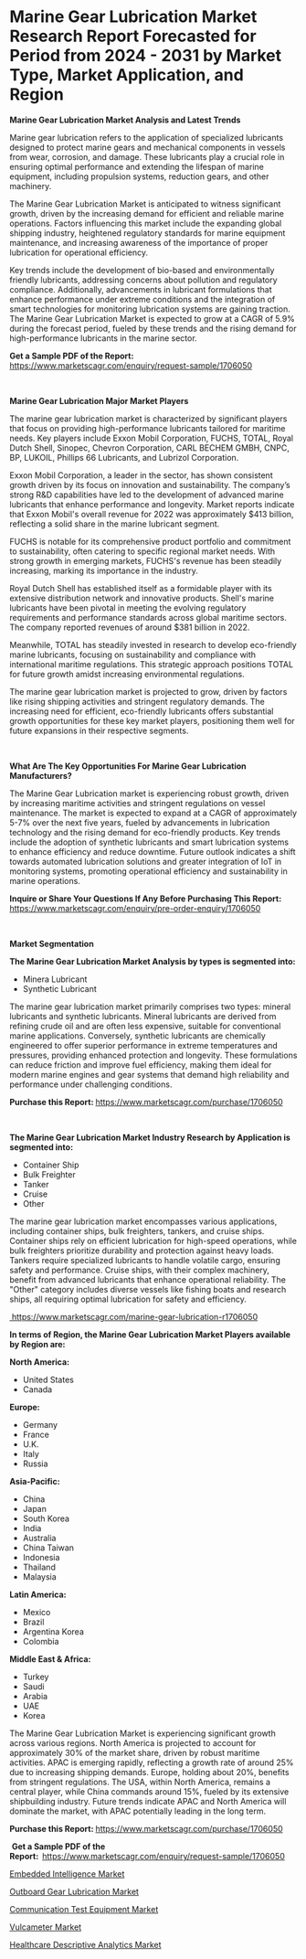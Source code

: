 <p><h1>Marine Gear Lubrication Market Research Report Forecasted for Period from 2024 -  2031 by Market Type, Market Application, and Region</h1></p><p><strong>Marine Gear Lubrication Market Analysis and Latest Trends</strong></p>
<p><p>Marine gear lubrication refers to the application of specialized lubricants designed to protect marine gears and mechanical components in vessels from wear, corrosion, and damage. These lubricants play a crucial role in ensuring optimal performance and extending the lifespan of marine equipment, including propulsion systems, reduction gears, and other machinery. </p><p>The Marine Gear Lubrication Market is anticipated to witness significant growth, driven by the increasing demand for efficient and reliable marine operations. Factors influencing this market include the expanding global shipping industry, heightened regulatory standards for marine equipment maintenance, and increasing awareness of the importance of proper lubrication for operational efficiency.</p><p>Key trends include the development of bio-based and environmentally friendly lubricants, addressing concerns about pollution and regulatory compliance. Additionally, advancements in lubricant formulations that enhance performance under extreme conditions and the integration of smart technologies for monitoring lubrication systems are gaining traction. The Marine Gear Lubrication Market is expected to grow at a CAGR of 5.9% during the forecast period, fueled by these trends and the rising demand for high-performance lubricants in the marine sector.</p></p>
<p><strong>Get a Sample PDF of the Report:&nbsp;</strong> <a href="https://www.marketscagr.com/enquiry/request-sample/1706050?utm_campaign=1529&utm_medium=2&utm_source=Github&utm_content=ia&utm_term=21102024&utm_id=marine-gear-lubrication">https://www.marketscagr.com/enquiry/request-sample/1706050</a></p>
<p>&nbsp;</p>
<p><strong>Marine Gear Lubrication Major Market Players</strong></p>
<p><p>The marine gear lubrication market is characterized by significant players that focus on providing high-performance lubricants tailored for maritime needs. Key players include Exxon Mobil Corporation, FUCHS, TOTAL, Royal Dutch Shell, Sinopec, Chevron Corporation, CARL BECHEM GMBH, CNPC, BP, LUKOIL, Phillips 66 Lubricants, and Lubrizol Corporation.</p><p>Exxon Mobil Corporation, a leader in the sector, has shown consistent growth driven by its focus on innovation and sustainability. The company’s strong R&D capabilities have led to the development of advanced marine lubricants that enhance performance and longevity. Market reports indicate that Exxon Mobil's overall revenue for 2022 was approximately $413 billion, reflecting a solid share in the marine lubricant segment.</p><p>FUCHS is notable for its comprehensive product portfolio and commitment to sustainability, often catering to specific regional market needs. With strong growth in emerging markets, FUCHS's revenue has been steadily increasing, marking its importance in the industry.</p><p>Royal Dutch Shell has established itself as a formidable player with its extensive distribution network and innovative products. Shell's marine lubricants have been pivotal in meeting the evolving regulatory requirements and performance standards across global maritime sectors. The company reported revenues of around $381 billion in 2022.</p><p>Meanwhile, TOTAL has steadily invested in research to develop eco-friendly marine lubricants, focusing on sustainability and compliance with international maritime regulations. This strategic approach positions TOTAL for future growth amidst increasing environmental regulations.</p><p>The marine gear lubrication market is projected to grow, driven by factors like rising shipping activities and stringent regulatory demands. The increasing need for efficient, eco-friendly lubricants offers substantial growth opportunities for these key market players, positioning them well for future expansions in their respective segments.</p></p>
<p>&nbsp;</p>
<p><strong>What Are The Key Opportunities For Marine Gear Lubrication Manufacturers?</strong></p>
<p><p>The Marine Gear Lubrication market is experiencing robust growth, driven by increasing maritime activities and stringent regulations on vessel maintenance. The market is expected to expand at a CAGR of approximately 5-7% over the next five years, fueled by advancements in lubrication technology and the rising demand for eco-friendly products. Key trends include the adoption of synthetic lubricants and smart lubrication systems to enhance efficiency and reduce downtime. Future outlook indicates a shift towards automated lubrication solutions and greater integration of IoT in monitoring systems, promoting operational efficiency and sustainability in marine operations.</p></p>
<p><strong>Inquire or Share Your Questions If Any Before Purchasing This Report:</strong> <a href="https://www.marketscagr.com/enquiry/pre-order-enquiry/1706050?utm_campaign=1529&utm_medium=2&utm_source=Github&utm_content=ia&utm_term=21102024&utm_id=marine-gear-lubrication">https://www.marketscagr.com/enquiry/pre-order-enquiry/1706050</a></p>
<p>&nbsp;</p>
<p><strong>Market Segmentation</strong></p>
<p><strong>The Marine Gear Lubrication Market Analysis by types is segmented into:</strong></p>
<p><ul><li>Minera Lubricant</li><li>Synthetic Lubricant</li></ul></p>
<p><p>The marine gear lubrication market primarily comprises two types: mineral lubricants and synthetic lubricants. Mineral lubricants are derived from refining crude oil and are often less expensive, suitable for conventional marine applications. Conversely, synthetic lubricants are chemically engineered to offer superior performance in extreme temperatures and pressures, providing enhanced protection and longevity. These formulations can reduce friction and improve fuel efficiency, making them ideal for modern marine engines and gear systems that demand high reliability and performance under challenging conditions.</p></p>
<p><strong>Purchase this Report:&nbsp;</strong><a href="https://www.marketscagr.com/purchase/1706050?utm_campaign=1529&utm_medium=2&utm_source=Github&utm_content=ia&utm_term=21102024&utm_id=marine-gear-lubrication">https://www.marketscagr.com/purchase/1706050</a></p>
<p>&nbsp;</p>
<p><strong>The Marine Gear Lubrication Market Industry Research by Application is segmented into:</strong></p>
<p><ul><li>Container Ship</li><li>Bulk Freighter</li><li>Tanker</li><li>Cruise</li><li>Other</li></ul></p>
<p><p>The marine gear lubrication market encompasses various applications, including container ships, bulk freighters, tankers, and cruise ships. Container ships rely on efficient lubrication for high-speed operations, while bulk freighters prioritize durability and protection against heavy loads. Tankers require specialized lubricants to handle volatile cargo, ensuring safety and performance. Cruise ships, with their complex machinery, benefit from advanced lubricants that enhance operational reliability. The "Other" category includes diverse vessels like fishing boats and research ships, all requiring optimal lubrication for safety and efficiency.</p></p>
<p><a href="https://www.marketscagr.com/marine-gear-lubrication-r1706050?utm_campaign=1529&utm_medium=2&utm_source=Github&utm_content=ia&utm_term=21102024&utm_id=marine-gear-lubrication">&nbsp;https://www.marketscagr.com/marine-gear-lubrication-r1706050</a></p>
<p><strong>In terms of Region, the Marine Gear Lubrication Market Players available by Region are:</strong></p>
<p>
    <p> <strong> North America: </strong>
        <ul>
            <li>United States</li>
            <li>Canada</li>
        </ul>
        </p> 
    <p> <strong> Europe: </strong>
        <ul>
            <li>Germany</li>
            <li>France</li>
            <li>U.K.</li>
            <li>Italy</li>
            <li>Russia</li>
        </ul>
        </p> 
    <p> <strong> Asia-Pacific: </strong>
        <ul>
            <li>China</li>
            <li>Japan</li>
            <li>South Korea</li>
            <li>India</li>
            <li>Australia</li>
            <li>China Taiwan</li>
            <li>Indonesia</li>
            <li>Thailand</li>
            <li>Malaysia</li>
        </ul>
        </p> 
    <p> <strong> Latin America: </strong>
        <ul>
            <li>Mexico</li>
            <li>Brazil</li>
            <li>Argentina Korea</li>
            <li>Colombia</li>
        </ul>
        </p> 
    <p> <strong> Middle East & Africa: </strong>
        <ul>
            <li>Turkey</li>
            <li>Saudi</li>
            <li>Arabia</li>
            <li>UAE</li>
            <li>Korea</li>
        </ul>
    </p>
    </p>
<p><p>The Marine Gear Lubrication Market is experiencing significant growth across various regions. North America is projected to account for approximately 30% of the market share, driven by robust maritime activities. APAC is emerging rapidly, reflecting a growth rate of around 25% due to increasing shipping demands. Europe, holding about 20%, benefits from stringent regulations. The USA, within North America, remains a central player, while China commands around 15%, fueled by its extensive shipbuilding industry. Future trends indicate APAC and North America will dominate the market, with APAC potentially leading in the long term.</p></p>
<p><strong>Purchase this Report: </strong><a href="https://www.marketscagr.com/purchase/1706050?utm_campaign=1529&utm_medium=2&utm_source=Github&utm_content=ia&utm_term=21102024&utm_id=marine-gear-lubrication">https://www.marketscagr.com/purchase/1706050</a></p>
<p>&nbsp;<strong>Get a Sample PDF of the Report:&nbsp;&nbsp;</strong><a href="https://www.marketscagr.com/enquiry/request-sample/1706050?utm_campaign=1529&utm_medium=2&utm_source=Github&utm_content=ia&utm_term=21102024&utm_id=marine-gear-lubrication">https://www.marketscagr.com/enquiry/request-sample/1706050</a></p>
<p><strong></strong></p>
<p><p><a href="https://www.linkedin.com/pulse/decoding-embedded-intelligence-market-signals-growth-algorithms-yuzmf?utm_campaign=1529&utm_medium=2&utm_source=Github&utm_content=ia&utm_term=21102024&utm_id=marine-gear-lubrication">Embedded Intelligence Market</a></p><p><a href="https://github.com/Chiragrp22/Market-Research-Report-List-6/blob/main/outboard-gear-lubrication-market.md?utm_campaign=1529&utm_medium=2&utm_source=Github&utm_content=ia&utm_term=21102024&utm_id=marine-gear-lubrication">Outboard Gear Lubrication Market</a></p><p><a href="https://issuu.com/reportprime-2/docs/communication-test-equipment-market_86c446bc86d69a?utm_campaign=1529&utm_medium=2&utm_source=Github&utm_content=ia&utm_term=21102024&utm_id=marine-gear-lubrication">Communication Test Equipment Market</a></p><p><a href="https://issuu.com/reportprime-2/docs/vulcameter-market-size-2030.pptx_99c409408150b5?utm_campaign=1529&utm_medium=2&utm_source=Github&utm_content=ia&utm_term=21102024&utm_id=marine-gear-lubrication">Vulcameter Market</a></p><p><a href="https://www.linkedin.com/pulse/navigating-healthcare-descriptive-analytics-market-expert-z5g3f?utm_campaign=1529&utm_medium=2&utm_source=Github&utm_content=ia&utm_term=21102024&utm_id=marine-gear-lubrication">Healthcare Descriptive Analytics Market</a></p></p>